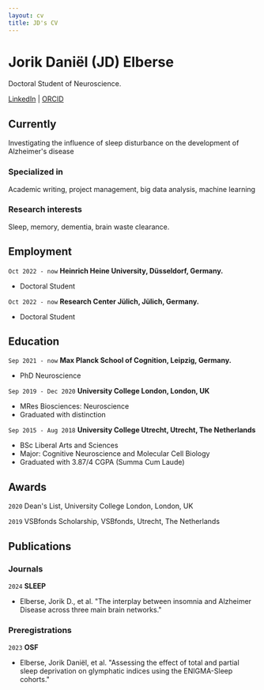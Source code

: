 ```yaml
---
layout: cv
title: JD's CV
---
```

# Jorik Daniël (JD) Elberse
Doctoral Student of Neuroscience.

<div id="webaddress">
<a href="https://www.linkedin.com/in/jd-elberse/">LinkedIn</a>
| <a href="https://orcid.org/0009-0009-7942-7771">ORCID</a>
</div>


## Currently

Investigating the influence of sleep disturbance on the development of Alzheimer's disease

### Specialized in

Academic writing, project management, big data analysis, machine learning


### Research interests

Sleep, memory, dementia, brain waste clearance.

## Employment

`Oct 2022 - now`
__Heinrich Heine University, Düsseldorf, Germany.__

- Doctoral Student

`Oct 2022 - now`
__Research Center Jülich, Jülich, Germany.__

- Doctoral Student

## Education

`Sep 2021 - now`
__Max Planck School of Cognition, Leipzig, Germany.__

- PhD Neuroscience

`Sep 2019 - Dec 2020`
__University College London, London, UK__

- MRes Biosciences: Neuroscience
- Graduated with distinction

`Sep 2015 - Aug 2018`
__University College Utrecht, Utrecht, The Netherlands__

- BSc Liberal Arts and Sciences
- Major: Cognitive Neuroscience and Molecular Cell Biology
- Graduated with 3.87/4 CGPA (Summa Cum Laude)


## Awards

`2020`
Dean's List, University College London, London, UK

`2019`
VSBfonds Scholarship, VSBfonds, Utrecht, The Netherlands



## Publications

<!-- A list is also available [online](https://scholar.google.com/citations?hl=en&user=wYH4l-oAAAAJ) -->

### Journals

`2024`
__SLEEP__

- Elberse, Jorik D., et al. "The interplay between insomnia and Alzheimer Disease across three main brain networks."

### Preregistrations

`2023`
__OSF__

- Elberse, Jorik Daniël, et al. "Assessing the effect of total and partial sleep deprivation on glymphatic indices using the ENIGMA-Sleep cohorts."

<!-- ### Footer

Last updated: June 2024 -->


